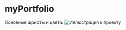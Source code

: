 # myPortfolio
Основные шрифты и цвета:
![Иллюстрация к проекту](https://github.com/sudondie/images/raw/master/PortfolioColors.PNG)

